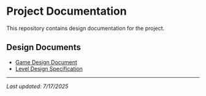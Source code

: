# Project Documentation

This repository contains design documentation for the project.

## Design Documents

- [Game Design Document](./docs/game-design-document.md)
- [Level Design Specification](./docs/level-design.md)

---
*Last updated: 7/17/2025*
